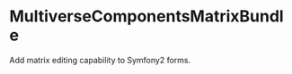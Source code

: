 MultiverseComponentsMatrixBundle
================================

Add matrix editing capability to Symfony2 forms.
